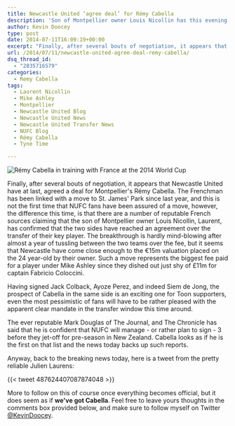 ```yaml
---
title: Newcastle United ‘agree deal’ for Rémy Cabella
description: 'Son of Montpellier owner Louis Nicollin has this evening confirmed that Newcastle United have agreed a fee for their prized-asset Rémy Cabella.'
author: Kevin Doocey
type: post
date: 2014-07-11T16:09:19+00:00
excerpt: "Finally, after several bouts of negotiation, it appears that Newcastle United have at last, agreed a deal for Montpellier's Rémy Cabella. The Frenchman has been linked with a move.."
url: /2014/07/11/newcastle-united-agree-deal-remy-cabella/
dsq_thread_id:
  - "2835716579"
categories:
  - Remy Cabella
tags:
  - Laurent Nicollin
  - Mike Ashley
  - Montpellier
  - Newcastle United Blog
  - Newcastle United News
  - Newcastle United Transfer News
  - NUFC Blog
  - Rémy Cabella
  - Tyne Time

---
```

![Rémy Cabella in training with France at the 2014 World Cup](https://www.tynetime.com/wp-content/uploads/2014/07/Remy-Cabella-France-World-Cup.jpg "Cabella - Reports from France indicate the sides have reached an agreement over fee")

Finally, after several bouts of negotiation, it appears that Newcastle United have at last, agreed a deal for Montpellier's Rémy Cabella. The Frenchman has been linked with a move to St. James' Park since last year, and this is not the first time that NUFC fans have been assured of a move, however, the difference this time, is that there are a number of reputable French sources claiming that the son of Montpellier owner Louis Nicollin, Laurent, has confirmed that the two sides have reached an agreement over the transfer of their key player. The breakthrough is hardly mind-blowing after almost a year of tussling between the two teams over the fee, but it seems that Newcastle have come close enough to the €15m valuation placed on the 24 year-old by their owner. Such a move represents the biggest fee paid for a player under Mike Ashley since they dished out just shy of £11m for captain Fabricio Coloccini.

Having signed Jack Colback, Ayoze Perez, and indeed Siem de Jong, the prospect of Cabella in the same side is an exciting one for Toon supporters, even the most pessimistic of fans will have to be rather pleased with the apparent clear mandate in the transfer window this time around.

The ever reputable Mark Douglas of The Journal, and The Chronicle has said that he is confident that NUFC will manage - or rather plan to sign - 3 before they jet-off for pre-season in New Zealand. Cabella looks as if he is the first on that list and the news today backs up such reports.

Anyway, back to the breaking news today, here is a tweet from the pretty reliable Julien Laurens:

{{< tweet 487624407087874048 >}}

More to follow on this of course once everything becomes official, but it does seem as if **we've got Cabella**. Feel free to leave yours thoughts in the comments box provided below, and make sure to follow myself on Twitter [@KevinDoocey](https://twitter.com/kevindoocey "doocey twitter").
